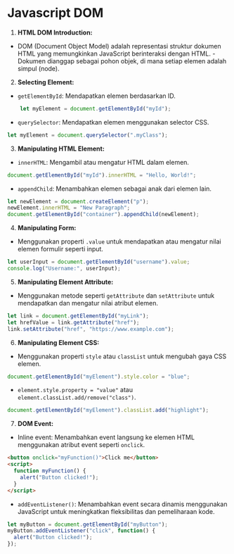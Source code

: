 
# Javascript DOM

1.  **HTML DOM Introduction:**
    
   -   DOM (Document Object Model) adalah representasi struktur dokumen HTML yang memungkinkan JavaScript berinteraksi dengan HTML.
    -   Dokumen dianggap sebagai pohon objek, di mana setiap elemen adalah simpul (node).
2.  **Selecting Element:**
    
   -   `getElementById`: Mendapatkan elemen berdasarkan ID.
```js
    let myElement = document.getElementById("myId");
```
   -   `querySelector`: Mendapatkan elemen menggunakan selector CSS.
```js
let myElement = document.querySelector(".myClass");
```
3.  **Manipulating HTML Element:**
    
   -   `innerHTML`: Mengambil atau mengatur HTML dalam elemen.
```js
document.getElementById("myId").innerHTML = "Hello, World!";
```
   -   `appendChild`: Menambahkan elemen sebagai anak dari elemen lain.
```js
let newElement = document.createElement("p");
newElement.innerHTML = "New Paragraph";
document.getElementById("container").appendChild(newElement);
```
4.  **Manipulating Form:**
    
   -   Menggunakan properti `.value` untuk mendapatkan atau mengatur nilai elemen formulir seperti input.
```js
let userInput = document.getElementById("username").value;
console.log("Username:", userInput);
```
5.  **Manipulating Element Attribute:**
    
   -   Menggunakan metode seperti `getAttribute` dan `setAttribute` untuk mendapatkan dan mengatur nilai atribut elemen.
```js
let link = document.getElementById("myLink");
let hrefValue = link.getAttribute("href");
link.setAttribute("href", "https://www.example.com");
```
6.  **Manipulating Element CSS:**
    
   -   Menggunakan properti `style` atau `classList` untuk mengubah gaya CSS elemen.
```js
document.getElementById("myElement").style.color = "blue";
```
   -   `element.style.property = "value"` atau `element.classList.add/remove("class")`.
```js
document.getElementById("myElement").classList.add("highlight");
```
7.  **DOM Event:**
    
   -   Inline event: Menambahkan event langsung ke elemen HTML menggunakan atribut event seperti `onclick`.
```html
<button onclick="myFunction()">Click me</button>
<script>
  function myFunction() {
    alert("Button clicked!");
  }
</script>
```
   -   `addEventListener()`: Menambahkan event secara dinamis menggunakan JavaScript untuk meningkatkan fleksibilitas dan pemeliharaan kode.
```js
let myButton = document.getElementById("myButton");
myButton.addEventListener("click", function() {
  alert("Button clicked!");
});
```

